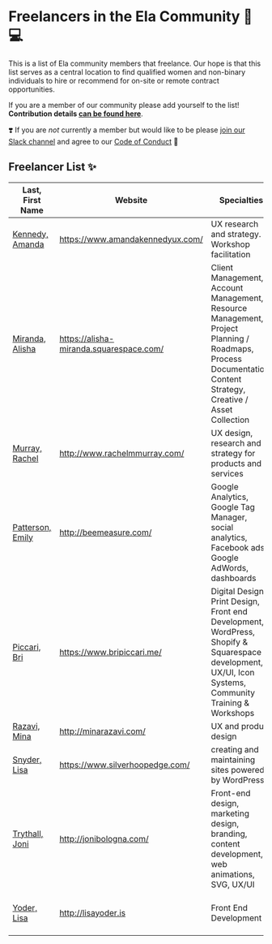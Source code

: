 # Freelancers in the Ela Community 💜 💻

This is a list of Ela community members that freelance. Our hope is that this list serves as a central location to find qualified women and non-binary individuals to hire or recommend for on-site or remote contract opportunities. 

If you are a member of our community please add yourself to the list! **Contribution details [can be found here](/CONTRIBUTING.md)**. 

❣️ If you are *not* currently a member but would like to be please [join our Slack channel](https://docs.google.com/forms/u/2/d/12siuj4v0kOGv4K_A3gCejg8JHiJoHYUieUw8vJBjTws/edit) and agree to our [Code of Conduct](http://elaconf.com/code-of-conduct/) 🤗 

## Freelancer List ✨

Last, First Name | Website | Specialties | Region
------------ | ------- | ------- | -------
[Kennedy, Amanda](/individual-profiles/kennedy.md) | https://www.amandakennedyux.com/ | UX research and strategy. Workshop facilitation | Pittsburgh PA, Remote
[Miranda, Alisha](/individual-profiles/miranda.md) | https://alisha-miranda.squarespace.com/ | Client Management, Account Management, Resource Management, Project Planning / Roadmaps, Process Documentation, Content Strategy, Creative / Asset Collection | Philadelphia, Remote
[Murray, Rachel](/individual-profiles/murray.md) | http://www.rachelmmurray.com/ | UX design, research and strategy for products and services | NYC, Remote
[Patterson, Emily](/individual-profiles/patterson.md) | http://beemeasure.com/ | Google Analytics, Google Tag Manager, social analytics, Facebook ads, Google AdWords, dashboards | Virginia, Remote
[Piccari, Bri](/individual-profiles/piccari.md) | https://www.bripiccari.me/ | Digital Design, Print Design, Front end Development, WordPress, Shopify & Squarespace development, UX/UI, Icon Systems, Community Training & Workshops | Central PA, Remote
[Razavi, Mina](/individual-profiles/razavi.md) | http://minarazavi.com/ | UX and product design | Philadelphia PA, Remote
[Snyder, Lisa](/individual-profiles/snyder.md) | https://www.silverhoopedge.com/ | creating and maintaining sites powered by WordPress | East Coast, Remote
[Trythall, Joni](/individual-profiles/trythall.md) | http://jonibologna.com/ | Front-end design, marketing design, branding, content development, web animations, SVG, UX/UI | Wilmington DE, Remote
[Yoder, Lisa](/individual-profiles/yoder.md) | http://lisayoder.is | Front End Development | Lancaster, PA, Philadelphia, Remote

